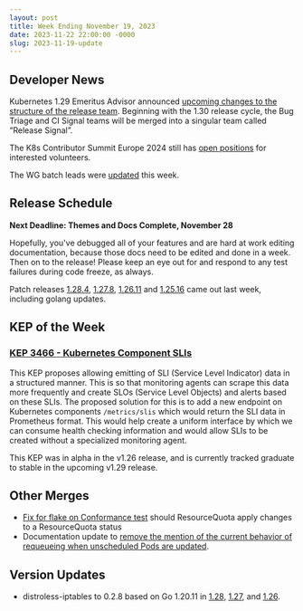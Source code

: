 ```yaml
---
layout: post
title: Week Ending November 19, 2023
date: 2023-11-22 22:00:00 -0000
slug: 2023-11-19-update
---
```


## Developer News

Kubernetes 1.29 Emeritus Advisor announced [upcoming changes to the structure of the release team](https://groups.google.com/g/kubernetes-sig-release/c/UFrfzhHUPms). Beginning with the 1.30 release cycle, the Bug Triage and CI Signal teams will be merged into a singular team called “Release Signal”.

The K8s Contributor Summit Europe 2024 still has [open positions](https://github.com/kubernetes/community/issues/7611) for interested volunteers.

The WG batch leads were [updated](https://github.com/kubernetes/community/pull/7619) this week.

## Release Schedule

**Next Deadline: Themes and Docs Complete, November 28**

Hopefully, you've debugged all of your features and are hard at work editing documentation, because those docs need to be edited and done in a week. Then on to the release! Please keep an eye out for and respond to any test failures during code freeze, as always.

Patch releases [1.28.4](https://groups.google.com/g/kubernetes-announce/c/k5HaLtE8jnM), [1.27.8](https://groups.google.com/g/kubernetes-announce/c/GLQ2R0e9OaE), [1.26.11](https://groups.google.com/g/kubernetes-announce/c/iHSD1DMNjd8) and [1.25.16](https://groups.google.com/g/kubernetes-announce/c/CNZH-8Cn_n8) came out last week, including golang updates.

## KEP of the Week

### [KEP 3466 - Kubernetes Component SLIs](https://github.com/kubernetes/enhancements/tree/master/keps/sig-instrumentation/3466-kubernetes-component-health-slis)

This KEP proposes allowing emitting of SLI (Service Level Indicator) data in a structured manner. This is so that monitoring agents can scrape this data more frequently and create SLOs (Service Level Objects) and alerts based on these SLIs. The proposed solution for this is to add a new endpoint on Kubernetes components `/metrics/slis` which would return the SLI data in Prometheus format. This would help create a uniform interface by which we can consume health checking information and would allow SLIs to be created without a specialized monitoring agent.

This KEP was in alpha in the v1.26 release, and is currently tracked graduate to stable in the upcoming v1.29 release.

## Other Merges

* [Fix for flake on Conformance test](https://github.com/kubernetes/kubernetes/pull/121951) should ResourceQuota apply changes to a ResourceQuota status
* Documentation update to [remove the mention of the current behavior of requeueing when unscheduled Pods are updated](https://github.com/kubernetes/kubernetes/pull/121948).

## Version Updates

* distroless-iptables to 0.2.8 based on Go 1.20.11 in [1.28](https://github.com/kubernetes/kubernetes/pull/121976), [1.27](https://github.com/kubernetes/kubernetes/pull/121975), and [1.26](https://github.com/kubernetes/kubernetes/pull/121962).